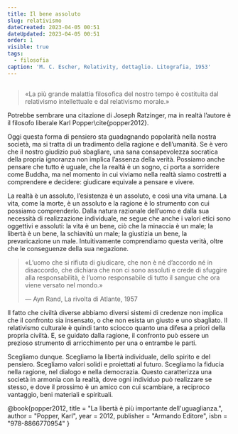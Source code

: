 ```yaml
---
title: Il bene assoluto
slug: relativismo
dateCreated: 2023-04-05 00:51
dateUpdated: 2023-04-05 00:51
order: 1
visible: true
tags:
  - filosofia
caption: 'M. C. Escher, Relativity, dettaglio. Litografia, 1953'
---
```


##

<div class='epigraph'>

> «La più grande malattia filosofica del nostro tempo è costituita dal relativismo intellettuale e dal relativismo morale.»

</div>

Potrebbe sembrare una citazione di Joseph Ratzinger, ma in realtà l’autore è il filosofo liberale Karl Popper\cite{popper2012}.

Oggi questa forma di pensiero sta guadagnando popolarità nella nostra società, ma si tratta di un tradimento della ragione e dell’umanità. Se è vero che il nostro giudizio può sbagliare, una sana consapevolezza socratica della propria ignoranza non implica l’assenza della verità. Possiamo anche pensare che tutto è uguale, che la realtà è un sogno, ci porta a sorridere come Buddha, ma nel momento in cui viviamo nella realtà siamo costretti a comprendere e decidere: giudicare equivale a pensare e vivere.

La realtà è un assoluto, l’esistenza è un assoluto, e così una vita umana. La vita, come la morte, è un assoluto e la ragione è lo strumento con cui possiamo comprenderlo.
Dalla natura razionale dell’uomo e dalla sua necessità di realizzazione individuale, ne segue che anche i valori etici sono oggettivi e assoluti: la vita è un bene, ciò che la minaccia è un male; la libertà è un bene, la schiavitù un male; la giustizia un bene, la prevaricazione un male. Intuitivamente comprendiamo questa verità, oltre che le conseguenze della sua negazione.

<div class='epigraph'>

> «L’uomo che si rifiuta di giudicare, che non è né d’accordo né in disaccordo, che dichiara che non ci sono assoluti e crede di sfuggire alla responsabilità, è l’uomo responsabile di tutto il sangue che ora viene versato nel mondo.» <footer> — Ayn Rand, La rivolta di Atlante, 1957</footer>

</div>

Il fatto che civiltà diverse abbiamo diversi sistemi di credenze non implica che il confronto sia insensato, o che non esista un giusto e uno sbagliato. Il relativismo culturale è quindi tanto sciocco quanto una difesa a priori della propria civiltà. E, se guidato dalla ragione, il confronto può essere un prezioso strumento di arricchimento per una o entrambe le parti.

Scegliamo dunque. Scegliamo la libertà individuale, dello spirito e del pensiero. Scegliamo valori solidi e proiettati al futuro. Scegliamo la fiducia nella ragione, nel dialogo e nella democrazia. Questo caratterizza una società in armonia con la realtà, dove ogni individuo può realizzare se stesso, e dove il prossimo è un amico con cui scambiare, a reciproco vantaggio, beni materiali e spirituali.

<bibliography>
@book{popper2012,
  title     = "La libertà è più importante dell'uguaglianza.",
  author    = "Popper, Karl",
  year      = 2012,
  publisher = "Armando Editore",
  isbn      = "978-8866770954"
}
</bibliography>
